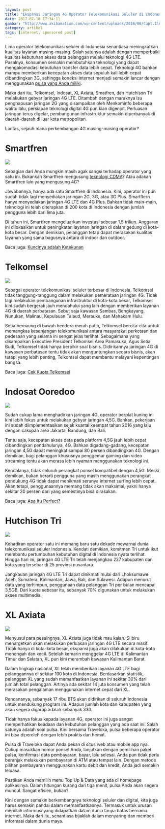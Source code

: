 ```yaml
---
layout: post
title: "Ekspansi Jaringan 4G Operator Telekomunikasi Seluler di Indonesia"
date: 2017-07-18 17:34:11
gambar: "http://www.akibanation.com/wp-content/uploads/2016/06/Capt.Ilustrasi-Smartphone-Jepang-Dalam-Dunia-Anime.jpg"
category: artikel
tags: [internet, sponsored post]
---
```


Lima operator telekomunikasi seluler di Indonesia senantiasa meningkatkan kualitas layanan masing-masing. Salah satunya adalah dengan memperbaiki kualitas kebutuhan akses data pelanggan melalui teknologi 4G LTE. Pasalnya, konsumen semakin membutuhkan teknologi yang dapat mengakomodasi kebutuhan transfer data lebih cepat. Teknologi 4G bahkan mampu memberikan kecepatan akses data sepuluh kali lebih cepat dibandingkan 3G, sehingga koneksi internet menjadi semakin lancar dengan menggunakan [pulsa yang Anda miliki](https://www.traveloka.com/connectivity).

Maka dari itu, Telkomsel, Indosat, XL Axiata, Smatfren, dan Hutchison Tri melakukan gebyar jaringan 4G LTE. Ditambah dengan maraknya isu penghapusan jaringan 2G yang disampaikan oleh Menkominfo beberapa waktu lalu, persiapan teknologi digital 4G pun kian digenjot. Perluasan jaringan terus digelar, pembangunan infrastruktur semakin diperbanyak di daerah-daerah di luar kota metropolitan.

Lantas, sejauh mana perkembangan 4G masing-masing operator?

# Smartfren

![](https://s9.postimg.org/r6etceidr/Picture1.png)

Sebagian dari Anda mungkin masih agak sangsi terhadap operator yang satu ini. Bukankah Smartfren mengusung [teknologi CDMA](https://id.wikipedia.org/wiki/CDMA)? Atau adakah Smartfren lain yang mengusung 4G?

Jawabannya, hanya ada satu Smartfren di Indonesia. Kini, operator ini pun sudah tidak lagi menyediakan jaringan 2G, 3G, atau 3G Plus. Smartftern hanya menyediakan jaringan 4G LTE dan 4G Plus. Bahkan tidak main-main, teknologi ini telah diterapkan di 200 kota di Indonesia dengan jumlah pengguna lebih dari lima juta.

Di tahun ini, Smartfren mengeluarkan investasi sebesar 1,5 triliun. Anggaran ini dilokasikan untuk peningkatan layanan jaringan di dalam gedung di kota-kota besar. Dengan demikian, pelanggan tetap dapat merasakan kualitas layanan yang sama bagusnya antara di indoor dan outdoor.

Baca juga: [Kuncinya adalah Ketekunan](/2017/07/17/kuncinya-adalah-ketekunan.html)

# Telkomsel

![](https://s9.postimg.org/62y8bnugf/Picture2.png)

Sebagai operator telekomunikasi seluler terbesar di Indonesia, Telkomsel tidak tanggung-tanggung dalam melakukan pemerataan jaringan 4G. Tidak lagi melakukan pembangunan infrastruktur di kota-kota besar, Telkomsel kini sudah bergerak jauh mendahului yang lain dengan memberikan layanan 4G di daerah perbatasan. Sebut saja kawasan Sambas, Bengkayang, Nunukan, Malinau, Kepulauan Talaud, Merauke, dan Mahakam Hulu.

Setia bernaung di bawah bendera merah putih, Telkomsel bercita-cita untuk memangkas kesenjangan telekomunikasi antara masyarakat perkotaan dan pedesaan yang selama ini sengat jelas terlihat. Sebagaimana yang disampaikan Executive President Telkomsel Area Pamasuka, Agus Setia Budi, Telkomsel tidak hanya berpikir soal bisnis. Didirikannya jaringan 4G di kawasan perbatasan tentu tidak akan menguntungkan secara bisnis, akan tetapi yang lebih penting, Telkomsel dapat membantu melayani kepentingan bangsa. 

Baca juga: [Cek Kuota Telkomsel](/2017/06/07/kode-telkomsel-untuk-cek-kuota-sisa-paket-internet.html)

# Indosat Ooredoo

![](https://s9.postimg.org/bctx68ztr/Picture3.png)

Sudah cukup lama menghadirkan jaringan 4G, operator berplat kuning ini kini lebih fokus untuk melakukan gebyar jaringan 4,5G. Bahkan, pekerjaan ini sudah diimplementasikan sejak kuartal keempat tahun 2016 yang lalu dengan cakupan area Jakarta, Bandung, dan Bali.

Tentu saja, kecepatan akses data pada platform 4,5G jauh lebih cepat dibandingkan pendahulunya, 4G. Bahkan digadang-gadang, kecepatan jaringan 4,5G dapat meningkat sampai 80 persen dibandingkan 4G. Dengan demikian, bagi pelanggan khususnya penggemar gaming dan video streaming tentu akan merasa lebih nyaman menggunakan teknologi ini.

Kendalanya, tidak seluruh perangkat ponsel kompatibel dengan 4,5G. Meski demikian, bukan berarti pengguna yang masih menggunakan perangkat pendukung 4G tidak dapat menikmati serunya internet surfing lebih cepat. Akan tetapi, penggunaannya memang tidak akan maksimal, yakni hanya sekitar 20 persen dari yang semestinya bisa dirasakan.

Baca juga: [Apa Itu Perfect?](/2017/06/25/apa-itu-perfect.html)

# Hutchison Tri

![](https://s2.postimg.org/c7byd7yex/Picture4.png)

Kehadiran operator satu ini memang baru satu dekade mewarnai dunia telekomunikasi seluler Indonesia. Kendati demikian, komitmen Tri untuk ikut membantu pertumbuhan kebutuhan digital di Indonesia nyata terlihat. Hingga hari ini, jaringan 4G LTE Tri telah menjangkau 227 kabupaten dan kota yang tersebar di 25 provinsi nusantara. 

Jangkauan jaringan 4G LTE Tri dapat dinikmati mulai dari Lhoksumawe Aceh, Sumatera, Kalimantan, Jawa, Bali, dan Sulawesi. Adapun menurut data yang terhimpun, penggunaan data pelanggan Tri per bulan mencapai 3,5GB. Dari kuota sebesar itu, sebanyak 70% digunakan untuk melakukan akses multimedia.

# XL Axiata

![](https://s13.postimg.org/wkmlv12x3/Picture1b.png)

Menyusul para pesaingnya, XL Axiata juga tidak mau kalah. Si biru menargetkan akan melakukan perluasan jaringan 4G LTE secara masif. Tidak hanya di kota-kota besar, ekspansi juga akan dilakukan di kota-kota menengah dan kecil. Setelah kemarin menggelar 4G LTE di Kalimantan Timur dan Selatan, XL pun kini merambah kawasan Kalimantan Barat.

Dalam lingkup nasional, XL telah memberikan layanan 4G LTE bagi pelanggannya di sekitar 100 kota di Indonesia. Berdasarkan statistik, pelanggan XL yang sudah memanfaatkan layanan ini sekitar 30% dari jumlah total pelanggan. Artinya ada sekitar 14 juta konsumen yang telah merasakan pengalaman menggunakan internet cepat dari XL.

Rencananya, sebanyak 17 ribu BTS akan didirikan di seluruh Indonesia untuk mendukung program ini. Adapun jumlah kota dan kabupaten yang akan segera digarap adalah sebanyak 330.

Tidak hanya fokus kepada layanan 4G, operator ini juga sangat memperhatikan keadaan dan kebutuhan pelanggan yang ada saat ini. Salah satunya adalah soal pulsa. Kini bersama Traveloka, pulsa beberapa operator ini bisa diperoleh dengan lebih praktis dan hemat.

Pulsa di Traveloka dapat Anda pesan di situs web atau mobile app nya. Cukup masukkan nomor ponsel Anda, lanjutkan dengan pemilihan paket pulsa, konfirmasi data pembayaran, bayar, lalu selesai. Anda pun tidak perlu beranjak melakukan pembayaran di ATM atau tempat lain. Dengan metode pilihan pembayaran menggunakan kartu debit dan kredit, Anda jadi semakin leluasa.

Pastikan Anda memilih menu Top Up & Data yang ada di homepage aplikasinya. Dalam hitungan kurang dari tiga menit, pulsa Anda akan segera muncul. Sangat efisien, bukan?

Kini dengan semakin berkembangnya teknologi seluler dan digital, kita juga harus semakin pandai dalam memanfaatkannya. Termasuk untuk urusan memilah informasi yang didapatkan dalam dunia tanpa batas bernama internet. Maka dari itu, senantiasa bijaklah dalam menyaring dan memberi informasi dalam dunia maya.